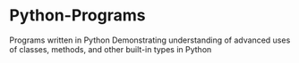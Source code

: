 # Python-Programs
Programs written in Python
Demonstrating understanding of advanced uses of classes, methods, and other built-in types in Python
